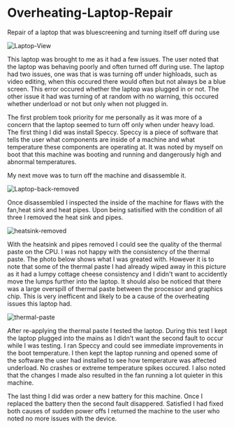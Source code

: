# Overheating-Laptop-Repair
Repair of a laptop that was bluescreening and turning itself off during use 

![Laptop-View]()

This laptop was brought to me as it had a few issues. The user noted that the laptop was behaving poorly and often turned off during use.
The laptop had two issues, one was that is was turning off under highloads, such as video editing, when this occured there would often but not always be a blue screen.
This error occured whether the laptop was plugged in or not. 
The other issue it had was turning of at random with no warning, this occured whether underload or not but only when not plugged in. 

The first problem took priority for me personally as it was more of a concern that the laptop seemed to turn off only when under heavy load.
The first thing I did was install Speccy. Speccy is a piece of software that tells the user what components are inside of a machine and what temperature these components 
are operating at. It was noted by myself on boot that this machine was booting and running and dangerously high and abnormal temperatures.

My next move was to turn off the machine and disassemble it. 

![Laptop-back-removed]()

Once disassembled I inspected the inside of the machine for flaws with the fan,heat sink and heat pipes. Upon being satisified with the condition of all three I removed the 
heat sink and pipes.

![heatsink-removed]()

With the heatsink and pipes removed I could see the quality of the thermal paste on the CPU. I was not happy with the consistency of the thermal paste. The photo below shows what
I was greated with. However it is to note that some of the thermal paste I had already wiped away in this picture as it had a lumpy cottage cheese consistency and I didn't want
to accidently move the lumps further into the laptop. It should also be noticed that there was a large overspill of thermal paste between the processor and graphics chip. 
This is very inefficent and likely to be a cause of the overheating issues this laptop had.

![thermal-paste]()

After re-applying the thermal paste I tested the laptop. During this test I kept the laptop plugged into the mains as I didn't want the second fault to occur while I was testing.
I ran Speccy and could see immediate improvements in the boot temperature. I then kept the laptop running and opened some of the software the user had installed to see how
temperature was affected underload. No crashes or extreme temperature spikes occured. I also noted that the changes I made also resulted in the fan running a lot quieter in
this machine.

The last thing I did was order a new battery for this machine. Once I replaced the battery then the second fault disappered. Satisfied I had fixed both causes of sudden power
offs I returned the machine to the user who noted no more issues with the device. 
